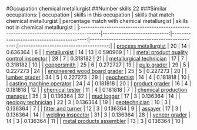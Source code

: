 #Occupation chemical metallurgist
##Number skills 22
###Similar occupations:
| occupation                                                                            |   skills in this occupation |   skills that match chemical metallurgist |   percentage match with chemical metallurgist |   skills not in chemical metallurgist |
|:--------------------------------------------------------------------------------------|----------------------------:|------------------------------------------:|----------------------------------------------:|--------------------------------------:|
| [process metallurgist](process_metallurgist.md)                                       |                          20 |                                        14 |                                      0.636364 |                                     6 |
| [metallurgist](metallurgist.md)                                                       |                          14 |                                        13 |                                      0.590909 |                                     1 |
| [metal product quality control inspector](metal_product_quality_control_inspector.md) |                          28 |                                         7 |                                      0.318182 |                                    21 |
| [metallurgical technician](metallurgical_technician.md)                               |                          17 |                                         7 |                                      0.318182 |                                    10 |
| [coppersmith](coppersmith.md)                                                         |                          25 |                                         6 |                                      0.272727 |                                    19 |
| [pulp grader](pulp_grader.md)                                                         |                          29 |                                         5 |                                      0.227273 |                                    24 |
| [engineered wood board grader](engineered_wood_board_grader.md)                       |                          25 |                                         5 |                                      0.227273 |                                    20 |
| [lumber grader](lumber_grader.md)                                                     |                          34 |                                         5 |                                      0.227273 |                                    29 |
| [geochemist](geochemist.md)                                                           |                          14 |                                         4 |                                      0.181818 |                                    10 |
| [casting machine operator](casting_machine_operator.md)                               |                          24 |                                         4 |                                      0.181818 |                                    20 |
| [product grader](product_grader.md)                                                   |                          16 |                                         4 |                                      0.181818 |                                    12 |
| [chemical tester](chemical_tester.md)                                                 |                          11 |                                         4 |                                      0.181818 |                                     7 |
| [chemical production manager](chemical_production_manager.md)                         |                          35 |                                         3 |                                      0.136364 |                                    32 |
| [mud logger](mud_logger.md)                                                           |                          17 |                                         3 |                                      0.136364 |                                    14 |
| [geology technician](geology_technician.md)                                           |                          22 |                                         3 |                                      0.136364 |                                    19 |
| [geotechnician](geotechnician.md)                                                     |                          10 |                                         3 |                                      0.136364 |                                     7 |
| [fitter and turner](fitter_and_turner.md)                                             |                          12 |                                         3 |                                      0.136364 |                                     9 |
| [assayer](assayer.md)                                                                 |                          17 |                                         3 |                                      0.136364 |                                    14 |
| [welding inspector](welding_inspector.md)                                             |                          31 |                                         3 |                                      0.136364 |                                    28 |
| [veneer grader](veneer_grader.md)                                                     |                          14 |                                         3 |                                      0.136364 |                                    11 |
| [metal products assembler](metal_products_assembler.md)                               |                          13 |                                         3 |                                      0.136364 |                                    10 |
